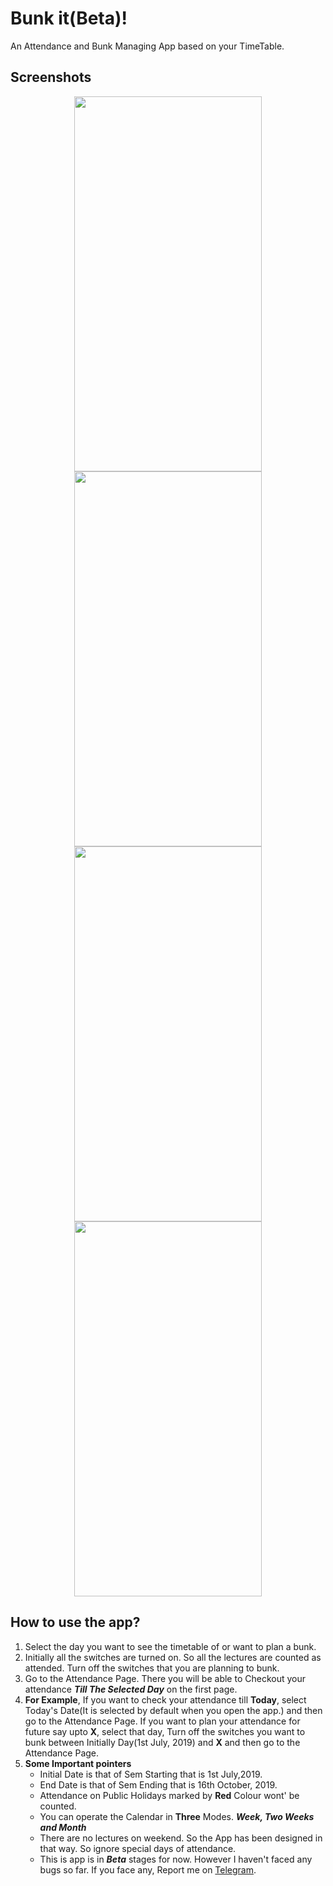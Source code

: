 # Bunk it(Beta)!

An Attendance and Bunk Managing App based on your TimeTable.

## Screenshots
<p align="center">
  <img src="https://github.com/dhruvkelawala/bunk_it_app/blob/master/Assets/Screenshots/1.png?raw=true" width="300" height="600">
  <img src="https://github.com/dhruvkelawala/bunk_it_app/blob/master/Assets/Screenshots/2.png?raw=true" width="300" height="600">
  <img src="https://github.com/dhruvkelawala/bunk_it_app/blob/master/Assets/Screenshots/1.png?raw=true" width="300" height="600">
  <img src="https://github.com/dhruvkelawala/bunk_it_app/blob/master/Assets/Screenshots/4.png?raw=true" width="300" height="600">
</p>


## How to use the app?

1) Select the day you want to see the timetable of or want to plan a bunk.
2) Initially all the switches are turned on. So all the lectures are counted as attended. Turn off the switches that you are planning to bunk. 
3) Go to the Attendance Page. There you will be able to Checkout your attendance ***Till The Selected Day*** on the first page.
4) **For Example**, If you want to check your attendance till **Today**, select Today's Date(It is selected by default when you open the app.) and then go to the Attendance Page. If you want to plan your attendance for future say upto  **X**, select that day, Turn off the switches you want to bunk between Initially Day(1st July, 2019) and **X** and then go to the Attendance Page.
5) **Some Important pointers**
    * Initial Date is that of Sem Starting that is 1st July,2019.
    * End Date is that of Sem Ending that is 16th October, 2019.
    * Attendance on Public Holidays marked by **Red** Colour wont' be counted.
    * You can operate the Calendar in **Three** Modes. ***Week, Two Weeks and Month***
    * There are no lectures on weekend. So the App has been designed in that way. So ignore special days of attendance.
    *  This is app is in ***Beta*** stages for now. However I haven't faced any bugs so far. If you face any, Report me on [Telegram](https://t.me/hammered).


